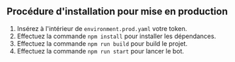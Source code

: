 ## Procédure d'installation pour mise en production 
1. Insérez à l'intérieur de `environment.prod.yaml` votre token.
2. Effectuez la commande `npm install` pour installer les dépendances.
3. Effectuez la commande `npm run build` pour build le projet.
4. Effectuez la commande `npm run start` pour lancer le bot.
